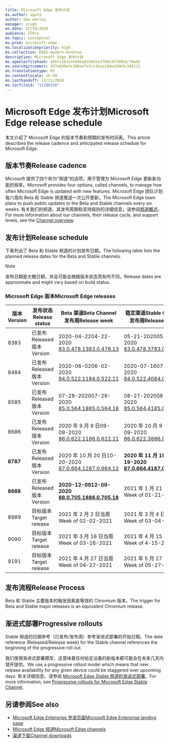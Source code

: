 ```yaml
---
title: Microsoft Edge 发布计划
ms.author: aguta
author: dan-wesley
manager: srugh
ms.date: 12/10/2020
audience: ITPro
ms.topic: conceptual
ms.prod: microsoft-edge
ms.localizationpriority: high
ms.collection: M365-modern-desktop
description: Microsoft Edge 发布计划
ms.openlocfilehash: a5bfc1b32cb94ba8329d1a37bb5357d9b1c70a02
ms.sourcegitcommit: 337e640e3c388eefefcc1bce2dda32663c349111
ms.translationtype: HT
ms.contentlocale: zh-CN
ms.lasthandoff: 12/11/2020
ms.locfileid: "11206338"
---
```

# <span data-ttu-id="b0e4a-103">Microsoft Edge 发布计划</span><span class="sxs-lookup"><span data-stu-id="b0e4a-103">Microsoft Edge release schedule</span></span>

<span data-ttu-id="b0e4a-104">本文介绍了 Microsoft Edge 的版本节奏和预期的发布时间表。</span><span class="sxs-lookup"><span data-stu-id="b0e4a-104">This article describes the release cadence and anticipated release schedule for Microsoft Edge.</span></span>

## <span data-ttu-id="b0e4a-105">版本节奏</span><span class="sxs-lookup"><span data-stu-id="b0e4a-105">Release cadence</span></span>

<span data-ttu-id="b0e4a-106">Microsoft 提供了四个称为“频道”的选项，用于管理为 Microsoft Edge 更新新功能的频率。</span><span class="sxs-lookup"><span data-stu-id="b0e4a-106">Microsoft provides four options, called channels, to manage how often Microsoft Edge is updated with new features.</span></span> <span data-ttu-id="b0e4a-107">Microsoft Edge 团队计划每六周向 Beta 和 Stable 频道推送一次公开更新。</span><span class="sxs-lookup"><span data-stu-id="b0e4a-107">The Microsoft Edge team plans to push public updates to the Beta and Stable channels every six weeks.</span></span> <span data-ttu-id="b0e4a-108">有关我们的频道、其发布周期和支持级别的详细信息，请参阅[频道概述](https://docs.microsoft.com/DeployEdge/microsoft-edge-channels#channel-overview)。</span><span class="sxs-lookup"><span data-stu-id="b0e4a-108">For more information about our channels, their release cycle, and support levels, see the [Channel overview](https://docs.microsoft.com/DeployEdge/microsoft-edge-channels#channel-overview).</span></span>

## <span data-ttu-id="b0e4a-109">发布计划</span><span class="sxs-lookup"><span data-stu-id="b0e4a-109">Release schedule</span></span>

<span data-ttu-id="b0e4a-110">下表列出了 Beta 和 Stable 频道的计划发布日期。</span><span class="sxs-lookup"><span data-stu-id="b0e4a-110">The following table lists the planned release dates for the Beta and Stable channels.</span></span>

> [!NOTE]
> <span data-ttu-id="b0e4a-111">发布日期是大概日期，并且可能会根据版本状态而有所不同。</span><span class="sxs-lookup"><span data-stu-id="b0e4a-111">Release dates are approximate and might vary based on build status.</span></span>

### <span data-ttu-id="b0e4a-112">Microsoft Edge 版本</span><span class="sxs-lookup"><span data-stu-id="b0e4a-112">Microsoft Edge releases</span></span>

| <span data-ttu-id="b0e4a-113">版本</span><span class="sxs-lookup"><span data-stu-id="b0e4a-113">Version</span></span> | <span data-ttu-id="b0e4a-114">发布状态</span><span class="sxs-lookup"><span data-stu-id="b0e4a-114">Release status</span></span> | <span data-ttu-id="b0e4a-115">Beta 渠道</span><span class="sxs-lookup"><span data-stu-id="b0e4a-115">Beta Channel</span></span><br><span data-ttu-id="b0e4a-116">发布周</span><span class="sxs-lookup"><span data-stu-id="b0e4a-116">Release week</span></span> | <span data-ttu-id="b0e4a-117">稳定渠道</span><span class="sxs-lookup"><span data-stu-id="b0e4a-117">Stable Channel</span></span><br><span data-ttu-id="b0e4a-118">发布周</span><span class="sxs-lookup"><span data-stu-id="b0e4a-118">Release week</span></span> |
|---------|-----|------|--------|
| <span data-ttu-id="b0e4a-119">83</span><span class="sxs-lookup"><span data-stu-id="b0e4a-119">83</span></span> | <span data-ttu-id="b0e4a-120">已发布</span><span class="sxs-lookup"><span data-stu-id="b0e4a-120">Released</span></span><br><span data-ttu-id="b0e4a-121">版本</span><span class="sxs-lookup"><span data-stu-id="b0e4a-121">Version</span></span> | <span data-ttu-id="b0e4a-122">2020-04-22</span><span class="sxs-lookup"><span data-stu-id="b0e4a-122">04-22-2020</span></span><br>[<span data-ttu-id="b0e4a-123">83.0.478.13</span><span class="sxs-lookup"><span data-stu-id="b0e4a-123">83.0.478.13</span></span>](https://docs.microsoft.com/DeployEdge/microsoft-edge-relnote-beta-channel#version-83047813-april-22) | <span data-ttu-id="b0e4a-124">05-21-2020</span><span class="sxs-lookup"><span data-stu-id="b0e4a-124">05-21-2020</span></span><br> [<span data-ttu-id="b0e4a-125">83.0.478.37</span><span class="sxs-lookup"><span data-stu-id="b0e4a-125">83.0.478.37</span></span>](https://docs.microsoft.com/DeployEdge/microsoft-edge-relnote-stable-channel#version-83047837-may-21) |
| <span data-ttu-id="b0e4a-126">84</span><span class="sxs-lookup"><span data-stu-id="b0e4a-126">84</span></span> | <span data-ttu-id="b0e4a-127">已发布</span><span class="sxs-lookup"><span data-stu-id="b0e4a-127">Released</span></span><br><span data-ttu-id="b0e4a-128">版本</span><span class="sxs-lookup"><span data-stu-id="b0e4a-128">Version</span></span> | <span data-ttu-id="b0e4a-129">2020-06-02</span><span class="sxs-lookup"><span data-stu-id="b0e4a-129">06-02-2020</span></span><br>[<span data-ttu-id="b0e4a-130">84.0.522.11</span><span class="sxs-lookup"><span data-stu-id="b0e4a-130">84.0.522.11</span></span>](https://docs.microsoft.com/DeployEdge/microsoft-edge-relnote-beta-channel#version-84052211-june-2) | <span data-ttu-id="b0e4a-131">2020-07-16</span><span class="sxs-lookup"><span data-stu-id="b0e4a-131">07-16-2020</span></span><br> [<span data-ttu-id="b0e4a-132">84.0.522.40</span><span class="sxs-lookup"><span data-stu-id="b0e4a-132">84.0.522.40</span></span>](https://docs.microsoft.com/DeployEdge/microsoft-edge-relnote-stable-channel#version-84052240-july-16) |
| <span data-ttu-id="b0e4a-133">85</span><span class="sxs-lookup"><span data-stu-id="b0e4a-133">85</span></span> | <span data-ttu-id="b0e4a-134">已发布</span><span class="sxs-lookup"><span data-stu-id="b0e4a-134">Released</span></span><br><span data-ttu-id="b0e4a-135">版本</span><span class="sxs-lookup"><span data-stu-id="b0e4a-135">Version</span></span> | <span data-ttu-id="b0e4a-136">07-28-2020</span><span class="sxs-lookup"><span data-stu-id="b0e4a-136">07-28-2020</span></span><br>[<span data-ttu-id="b0e4a-137">85.0.564.18</span><span class="sxs-lookup"><span data-stu-id="b0e4a-137">85.0.564.18</span></span>](https://docs.microsoft.com/DeployEdge/microsoft-edge-relnote-beta-channel#version-85056418-july-28)  | <span data-ttu-id="b0e4a-138">08-27-2020</span><span class="sxs-lookup"><span data-stu-id="b0e4a-138">08-27-2020</span></span><br>[<span data-ttu-id="b0e4a-139">85.0.564.41</span><span class="sxs-lookup"><span data-stu-id="b0e4a-139">85.0.564.41</span></span>](https://docs.microsoft.com/DeployEdge/microsoft-edge-relnote-stable-channel#version-85056441-august-27) |
| <span data-ttu-id="b0e4a-140">86</span><span class="sxs-lookup"><span data-stu-id="b0e4a-140">86</span></span> | <span data-ttu-id="b0e4a-141">已发布</span><span class="sxs-lookup"><span data-stu-id="b0e4a-141">Released</span></span><br><span data-ttu-id="b0e4a-142">版本</span><span class="sxs-lookup"><span data-stu-id="b0e4a-142">Version</span></span> | <span data-ttu-id="b0e4a-143">2020 年 9 月 9 日</span><span class="sxs-lookup"><span data-stu-id="b0e4a-143">09-09-2020</span></span><br>[<span data-ttu-id="b0e4a-144">86.0.622.11</span><span class="sxs-lookup"><span data-stu-id="b0e4a-144">86.0.622.11</span></span>](https://docs.microsoft.com/DeployEdge/microsoft-edge-relnote-beta-channel#version-86062211-september-9) | <span data-ttu-id="b0e4a-145">2020 年 10 月 9 日</span><span class="sxs-lookup"><span data-stu-id="b0e4a-145">10-09-2020</span></span><br>[<span data-ttu-id="b0e4a-146">86.0.622.38</span><span class="sxs-lookup"><span data-stu-id="b0e4a-146">86.0.622.38</span></span>](https://docs.microsoft.com/deployedge/microsoft-edge-relnote-stable-channel#version-86062238-october-9) |
| **<span data-ttu-id="b0e4a-147">87</span><span class="sxs-lookup"><span data-stu-id="b0e4a-147">87</span></span>** | <span data-ttu-id="b0e4a-148">已发布</span><span class="sxs-lookup"><span data-stu-id="b0e4a-148">Released</span></span><br><span data-ttu-id="b0e4a-149">版本</span><span class="sxs-lookup"><span data-stu-id="b0e4a-149">Version</span></span> | <span data-ttu-id="b0e4a-150">2020 年 10 月 20 日</span><span class="sxs-lookup"><span data-stu-id="b0e4a-150">10-20-2020</span></span><br>[<span data-ttu-id="b0e4a-151">87.0.664.12</span><span class="sxs-lookup"><span data-stu-id="b0e4a-151">87.0.664.12</span></span>](https://docs.microsoft.com/deployedge/microsoft-edge-relnote-beta-channel#version-87066412--october-20) | **<span data-ttu-id="b0e4a-152">2020 年 11 月 19 日</span><span class="sxs-lookup"><span data-stu-id="b0e4a-152">11-19-2020</span></span>**<br>**[<span data-ttu-id="b0e4a-153">87.0.664.41</span><span class="sxs-lookup"><span data-stu-id="b0e4a-153">87.0.664.41</span></span>](https://docs.microsoft.com/deployedge/microsoft-edge-relnote-stable-channel#version-87066441-november-19)** |
| **<span data-ttu-id="b0e4a-154">88</span><span class="sxs-lookup"><span data-stu-id="b0e4a-154">88</span></span>** | <span data-ttu-id="b0e4a-155">已发布</span><span class="sxs-lookup"><span data-stu-id="b0e4a-155">Released</span></span><br><span data-ttu-id="b0e4a-156">版本</span><span class="sxs-lookup"><span data-stu-id="b0e4a-156">Version</span></span> | **<span data-ttu-id="b0e4a-157">2020-12-09</span><span class="sxs-lookup"><span data-stu-id="b0e4a-157">12-09-2020</span></span>**<br>**[<span data-ttu-id="b0e4a-158">88.0.705.18</span><span class="sxs-lookup"><span data-stu-id="b0e4a-158">88.0.705.18</span></span>](https://docs.microsoft.com/deployedge/microsoft-edge-relnote-beta-channel#version-88070518-december-9)** | <span data-ttu-id="b0e4a-159">2021 年 1 月 21 日当周</span><span class="sxs-lookup"><span data-stu-id="b0e4a-159">Week of 01-21-2021</span></span> |
| <span data-ttu-id="b0e4a-160">89</span><span class="sxs-lookup"><span data-stu-id="b0e4a-160">89</span></span> | <span data-ttu-id="b0e4a-161">目标版本</span><span class="sxs-lookup"><span data-stu-id="b0e4a-161">Target release</span></span> | <span data-ttu-id="b0e4a-162">2021 年 2 月 2 日当周</span><span class="sxs-lookup"><span data-stu-id="b0e4a-162">Week of 02-02-2021</span></span> | <span data-ttu-id="b0e4a-163">2021 年 3 月 4 日当周</span><span class="sxs-lookup"><span data-stu-id="b0e4a-163">Week of 03-04-2021</span></span> |
| <span data-ttu-id="b0e4a-164">90</span><span class="sxs-lookup"><span data-stu-id="b0e4a-164">90</span></span> | <span data-ttu-id="b0e4a-165">目标版本</span><span class="sxs-lookup"><span data-stu-id="b0e4a-165">Target release</span></span> | <span data-ttu-id="b0e4a-166">2021 年 3 月 16 日当周</span><span class="sxs-lookup"><span data-stu-id="b0e4a-166">Week of 03-16-2021</span></span> | <span data-ttu-id="b0e4a-167">2021 年 4 月 15 日当周</span><span class="sxs-lookup"><span data-stu-id="b0e4a-167">Week of 4-15-2021</span></span> |
| <span data-ttu-id="b0e4a-168">91</span><span class="sxs-lookup"><span data-stu-id="b0e4a-168">91</span></span> | <span data-ttu-id="b0e4a-169">目标版本</span><span class="sxs-lookup"><span data-stu-id="b0e4a-169">Target release</span></span> | <span data-ttu-id="b0e4a-170">2021 年 4 月 27 日当周</span><span class="sxs-lookup"><span data-stu-id="b0e4a-170">Week of 04-27-2021</span></span> | <span data-ttu-id="b0e4a-171">2021 年 5 月 27 日当周</span><span class="sxs-lookup"><span data-stu-id="b0e4a-171">Week of 05-27-2021</span></span> |

## <span data-ttu-id="b0e4a-172">发布流程</span><span class="sxs-lookup"><span data-stu-id="b0e4a-172">Release Process</span></span>

<span data-ttu-id="b0e4a-173">Beta 和 Stable 主要版本的触发因素是等效的 Chromium 版本。</span><span class="sxs-lookup"><span data-stu-id="b0e4a-173">The trigger for Beta and Stable major releases is an equivalent Chromium release.</span></span>

## <span data-ttu-id="b0e4a-174">渐进式部署</span><span class="sxs-lookup"><span data-stu-id="b0e4a-174">Progressive rollouts</span></span>

<span data-ttu-id="b0e4a-175">Stable 频道的日期参考（已发布/发布周）参考渐进式部署的开始日期。</span><span class="sxs-lookup"><span data-stu-id="b0e4a-175">The date reference (Released/Release week) for the Stable channel references the beginning of the progressive roll out.</span></span>

<span data-ttu-id="b0e4a-176">我们使用渐进式部署模型，这意味着任何给定设备的新版本都可能会在未来几天内错开提供。</span><span class="sxs-lookup"><span data-stu-id="b0e4a-176">We use a progressive rollout model which means that new release availability for any given device could be staggered over upcoming days.</span></span> <span data-ttu-id="b0e4a-177">有关详细信息，请参阅 [Microsoft Edge Stable 频道的渐进式部署](microsoft-edge-update-progressive-rollout.md)。</span><span class="sxs-lookup"><span data-stu-id="b0e4a-177">For more information, see [Progressive rollouts for Microsoft Edge Stable Channel](microsoft-edge-update-progressive-rollout.md).</span></span>

## <span data-ttu-id="b0e4a-178">另请参阅</span><span class="sxs-lookup"><span data-stu-id="b0e4a-178">See also</span></span>

- [<span data-ttu-id="b0e4a-179">Microsoft Edge Enterprise 登录页面</span><span class="sxs-lookup"><span data-stu-id="b0e4a-179">Microsoft Edge Enterprise landing page</span></span>](https://aka.ms/EdgeEnterprise)
- [<span data-ttu-id="b0e4a-180">Microsoft Edge 频道</span><span class="sxs-lookup"><span data-stu-id="b0e4a-180">Microsoft Edge channels</span></span>](microsoft-edge-channels.md)
- [<span data-ttu-id="b0e4a-181">渠道下载</span><span class="sxs-lookup"><span data-stu-id="b0e4a-181">Channel downloads</span></span>](https://www.microsoft.com/edge/business/download)